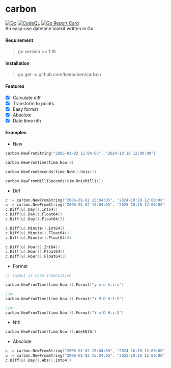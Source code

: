 # carbon  
[![Go](https://github.com/keepchen/go-sail/actions/workflows/go.yml/badge.svg)](https://github.com/keepchen/go-sail/actions/workflows/go.yml)  [![CodeQL](https://github.com/keepchen/go-sail/actions/workflows/codeql.yml/badge.svg)](https://github.com/keepchen/go-sail/actions/workflows/codeql.yml)  [![Go Report Card](https://goreportcard.com/badge/github.com/keepchen/carbon)](https://goreportcard.com/report/github.com/keepchen/carbon)    
An easy-use datetime toolkit written in Go.

#### Requirement  
> go version >= 1.18

#### Installation  
> go get -u github.com/keepchen/carbon

#### Features  
- [x] Calculate diff  
- [x] Transform to points  
- [x] Easy format  
- [x] Absolute  
- [x] Date time nth  

#### Examples  
- New  
```go
carbon.NewFromString("2006-01-02 15:04:05", "2024-10:10 12:00:00")

carbon.NewFromTime(time.Now())

carbon.NewFromSeconds(time.Now().Unix())

carbon.NewFromMilliSeconds(tim.UnixMilli())
```  
- Diff
```go
c := carbon.NewFromString("2006-01-02 15:04:05", "2024-10:10 12:00:00")
u := carbon.NewFromString("2006-01-02 15:04:05", "2025-10:10 12:00:00")
c.Diff(u).Day().Int64()
c.Diff(u).Day().Float64()
c.Diff(u).Day().Float64(3)

c.Diff(u).Minute().Int64()
c.Diff(u).Minute().Float64()
c.Diff(u).Minute().Float64(3)

c.Diff(u).Hour().Int64()
c.Diff(u).Hour().Float64()
c.Diff(u).Hour().Float64(3)
```  
- Format  
```go
// layout is case insensitive

carbon.NewFromTime(time.Now()).Format("y-m-d h:i:s")

//or 
carbon.NewFromTime(time.Now()).Format("Y-M-D H:I:S")

//or 
carbon.NewFromTime(time.Now()).Format("Y-m-D H:i:S")
```  
- Nth  
```go
carbon.NewFromTime(time.Now()).WeekNth()
```  
- Absolute  
```go
c := carbon.NewFromString("2006-01-02 15:04:05", "2024-10:10 12:00:00")
u := carbon.NewFromString("2006-01-02 15:04:05", "2025-10:10 12:00:00")
c.Diff(u).Day().Abs().Int64()
```

